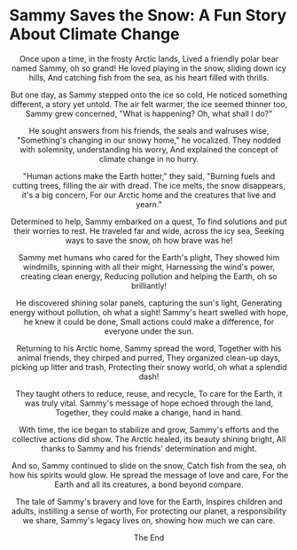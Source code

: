 # Sammy Saves the Snow: A Fun Story About Climate Change
<div align="center">
Once upon a time, in the frosty Arctic lands,
Lived a friendly polar bear named Sammy, oh so grand!
He loved playing in the snow, sliding down icy hills,
And catching fish from the sea, as his heart filled with thrills.

But one day, as Sammy stepped onto the ice so cold,
He noticed something different, a story yet untold.
The air felt warmer, the ice seemed thinner too,
Sammy grew concerned, "What is happening? Oh, what shall I do?"

He sought answers from his friends, the seals and walruses wise,
"Something's changing in our snowy home," he vocalized.
They nodded with solemnity, understanding his worry,
And explained the concept of climate change in no hurry.

"Human actions make the Earth hotter," they said,
"Burning fuels and cutting trees, filling the air with dread.
The ice melts, the snow disappears, it's a big concern,
For our Arctic home and the creatures that live and yearn."

Determined to help, Sammy embarked on a quest,
To find solutions and put their worries to rest.
He traveled far and wide, across the icy sea,
Seeking ways to save the snow, oh how brave was he!

Sammy met humans who cared for the Earth's plight,
They showed him windmills, spinning with all their might,
Harnessing the wind's power, creating clean energy,
Reducing pollution and helping the Earth, oh so brilliantly!

He discovered shining solar panels, capturing the sun's light,
Generating energy without pollution, oh what a sight!
Sammy's heart swelled with hope, he knew it could be done,
Small actions could make a difference, for everyone under the sun.

Returning to his Arctic home, Sammy spread the word,
Together with his animal friends, they chirped and purred,
They organized clean-up days, picking up litter and trash,
Protecting their snowy world, oh what a splendid dash!

They taught others to reduce, reuse, and recycle,
To care for the Earth, it was truly vital.
Sammy's message of hope echoed through the land,
Together, they could make a change, hand in hand.

With time, the ice began to stabilize and grow,
Sammy's efforts and the collective actions did show.
The Arctic healed, its beauty shining bright,
All thanks to Sammy and his friends' determination and might.

And so, Sammy continued to slide on the snow,
Catch fish from the sea, oh how his spirits would glow.
He spread the message of love and care,
For the Earth and all its creatures, a bond beyond compare.

The tale of Sammy's bravery and love for the Earth,
Inspires children and adults, instilling a sense of worth,
For protecting our planet, a responsibility we share,
Sammy's legacy lives on, showing how much we can care.

The End